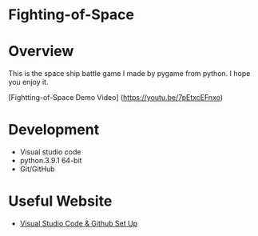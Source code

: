 # Fighting-of-Space
# Overview
This is the space ship battle game I made by pygame from python. I hope you enjoy it.

[Fightting-of-Space Demo Video] (https://youtu.be/7pEtxcEFnxo) 
# Development
* Visual studio code
* python.3.9.1 64-bit
* Git/GitHub
# Useful Website 
* [Visual Studio Code & Github Set Up](https://code.visualstudio.com/docs/editor/versioncontrol)
